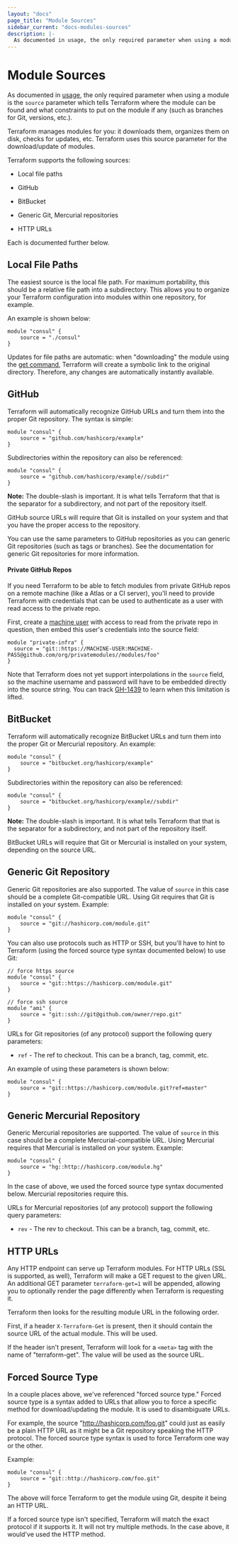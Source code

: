 ```yaml
---
layout: "docs"
page_title: "Module Sources"
sidebar_current: "docs-modules-sources"
description: |-
  As documented in usage, the only required parameter when using a module is the `source` parameter which tells Terraform where the module can be found and what constraints to put on the module if any (such as branches for Git, versions, etc.).
---
```


# Module Sources

As documented in [usage](/docs/modules/usage.html), the only required
parameter when using a module is the `source` parameter which tells Terraform
where the module can be found and what constraints to put on the module
if any (such as branches for Git, versions, etc.).

Terraform manages modules for you: it downloads them, organizes them
on disk, checks for updates, etc. Terraform uses this source parameter for
the download/update of modules.

Terraform supports the following sources:

  * Local file paths

  * GitHub

  * BitBucket

  * Generic Git, Mercurial repositories

  * HTTP URLs

Each is documented further below.

## Local File Paths

The easiest source is the local file path. For maximum portability, this
should be a relative file path into a subdirectory. This allows you to
organize your Terraform configuration into modules within one repository,
for example.

An example is shown below:

```
module "consul" {
	source = "./consul"
}
```

Updates for file paths are automatic: when "downloading" the module
using the [get command](/docs/commands/get.html), Terraform will create
a symbolic link to the original directory. Therefore, any changes are
automatically instantly available.

## GitHub

Terraform will automatically recognize GitHub URLs and turn them into
the proper Git repository. The syntax is simple:

```
module "consul" {
	source = "github.com/hashicorp/example"
}
```

Subdirectories within the repository can also be referenced:

```
module "consul" {
	source = "github.com/hashicorp/example//subdir"
}
```

**Note:** The double-slash is important. It is what tells Terraform that
that is the separator for a subdirectory, and not part of the repository
itself.

GitHub source URLs will require that Git is installed on your system
and that you have the proper access to the repository.

You can use the same parameters to GitHub repositories as you can generic
Git repositories (such as tags or branches). See the documentation for generic
Git repositories for more information.

#### Private GitHub Repos<a id="private-github-repos"></a>

If you need Terraform to be able to fetch modules from private GitHub repos on
a remote machine (like a Atlas or a CI server), you'll need to provide
Terraform with credentials that can be used to authenticate as a user with read
access to the private repo.

First, create a [machine
user](https://developer.github.com/guides/managing-deploy-keys/#machine-users)
with access to read from the private repo in question, then embed this user's
credentials into the source field:

```
module "private-infra" {
  source = "git::https://MACHINE-USER:MACHINE-PASS@github.com/org/privatemodules//modules/foo"
}
```

Note that Terraform does not yet support interpolations in the `source` field,
so the machine username and password will have to be embedded directly into the
source string. You can track
[GH-1439](https://github.com/hashicorp/terraform/issues/1439) to learn when this
limitation is lifted.

## BitBucket

Terraform will automatically recognize BitBucket URLs and turn them into
the proper Git or Mercurial repository. An example:

```
module "consul" {
	source = "bitbucket.org/hashicorp/example"
}
```

Subdirectories within the repository can also be referenced:

```
module "consul" {
	source = "bitbucket.org/hashicorp/example//subdir"
}
```

**Note:** The double-slash is important. It is what tells Terraform that
that is the separator for a subdirectory, and not part of the repository
itself.

BitBucket URLs will require that Git or Mercurial is installed on your
system, depending on the source URL.

## Generic Git Repository

Generic Git repositories are also supported. The value of `source` in this
case should be a complete Git-compatible URL. Using Git requires that
Git is installed on your system. Example:

```
module "consul" {
	source = "git://hashicorp.com/module.git"
}
```

You can also use protocols such as HTTP or SSH, but you'll have to hint
to Terraform (using the forced source type syntax documented below) to use
Git:

```
// force https source
module "consul" {
	source = "git::https://hashicorp.com/module.git"
}

// force ssh source
module "ami" {
	source = "git::ssh://git@github.com/owner/repo.git"
}
```

URLs for Git repositories (of any protocol) support the following query
parameters:

  * `ref` - The ref to checkout. This can be a branch, tag, commit, etc.

An example of using these parameters is shown below:

```
module "consul" {
	source = "git::https://hashicorp.com/module.git?ref=master"
}
```

## Generic Mercurial Repository

Generic Mercurial repositories are supported. The value of `source` in this
case should be a complete Mercurial-compatible URL. Using Mercurial requires that
Mercurial is installed on your system. Example:

```
module "consul" {
	source = "hg::http://hashicorp.com/module.hg"
}
```

In the case of above, we used the forced source type syntax documented below.
Mercurial repositories require this.

URLs for Mercurial repositories (of any protocol) support the following query
parameters:

  * `rev` - The rev to checkout. This can be a branch, tag, commit, etc.

## HTTP URLs

Any HTTP endpoint can serve up Terraform modules. For HTTP URLs (SSL is
supported, as well), Terraform will make a GET request to the given URL.
An additional GET parameter `terraform-get=1` will be appended, allowing
you to optionally render the page differently when Terraform is requesting it.

Terraform then looks for the resulting module URL in the following order.

First, if a header `X-Terraform-Get` is present, then it should contain
the source URL of the actual module. This will be used.

If the header isn't present, Terraform will look for a `<meta>` tag
with the name of "terraform-get". The value will be used as the source
URL.

## Forced Source Type

In a couple places above, we've referenced "forced source type." Forced
source type is a syntax added to URLs that allow you to force a specific
method for download/updating the module. It is used to disambiguate URLs.

For example, the source "http://hashicorp.com/foo.git" could just as
easily be a plain HTTP URL as it might be a Git repository speaking the
HTTP protocol. The forced source type syntax is used to force Terraform
one way or the other.

Example:

```
module "consul" {
	source = "git::http://hashicorp.com/foo.git"
}
```

The above will force Terraform to get the module using Git, despite it
being an HTTP URL.

If a forced source type isn't specified, Terraform will match the exact
protocol if it supports it. It will not try multiple methods. In the case
above, it would've used the HTTP method.
